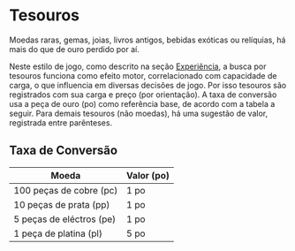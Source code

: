 # Tesouros

Moedas raras, gemas, joias, livros antigos, bebidas exóticas ou relíquias, há mais do que de ouro perdido por aí.

Neste estilo de jogo, como descrito na seção [Experiência](../outros-parametros/experiencia.md), a busca por tesouros funciona como efeito motor, correlacionado com capacidade de carga, o que influencia em diversas  decisões de jogo. Por isso tesouros são registrados com sua carga e preço (por orientação). A taxa de conversão usa a peça de ouro (po) como referência base, de acordo com a tabela a seguir. Para demais tesouros (não moedas), há uma sugestão de valor, registrada entre parênteses.

## Taxa de Conversão

| Moeda                      | Valor (po) |
|---------------------------|------------|
| 100 peças de cobre (pc)   | 1 po       |
| 10 peças de prata (pp)    | 1 po       |
| 5 peças de eléctros (pe)  | 1 po       |
| 1 peça de platina (pl)    | 5 po       |
